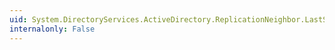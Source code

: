 ```yaml
---
uid: System.DirectoryServices.ActiveDirectory.ReplicationNeighbor.LastSuccessfulSync
internalonly: False
---
```

